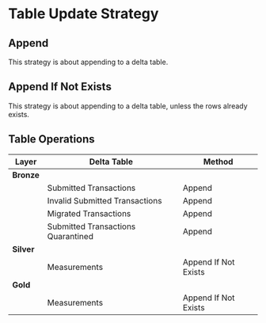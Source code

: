 # Table Update Strategy

## Append

This strategy is about appending to a delta table.

## Append If Not Exists

This strategy is about appending to a delta table, unless the rows already exists.

## Table Operations

| Layer | Delta Table | Method |
| - | - | - |
| **Bronze** | | |
| | Submitted Transactions | Append |
| | Invalid Submitted Transactions | Append |
| | Migrated Transactions | Append |
| | Submitted Transactions Quarantined | Append |
| **Silver** | | |
| | Measurements | Append If Not Exists |
| **Gold** | | |
| | Measurements | Append If Not Exists |
